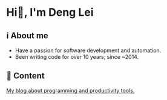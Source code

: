<h1 align="left">Hi👋, I'm Deng Lei</h1>

## ℹ About me
- Have a passion for software development and automation.
- Been writing code for over 10 years; since ~2014.
## 🍨 Content
[My blog about programming and productivity tools.](https://denglei1024.github.io/)

